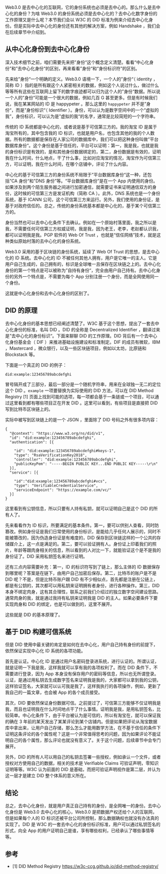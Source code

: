 Web3.0 是去中心化的互联网，它的身份系统也必须是去中心的。那么什么是去中心化的身份？为啥 Web3.0 的身份系统必须是去中心化的？去中心化数字身份的工作原理又是什么呢？本节我们会以 W3C 的 DID 标准为例来介绍去中心化身份。但是实际中去中心化的身份还有其他的解决方案，例如 Handshake ，我们会在后续章节中介绍到。

## 从中心化身份到去中心化身份

深入技术细节之前，咱们需要先来把”身份“这个概念定义清楚。看看“中心化身份”和”去中心化身份“的区别，再来看看”身份“和“身份标识符”的区别。

先来给”身份“一个明确的定义。Web3.0 语境一下，一个人的”身份“（ identity ，简称 ID ）指的是所有跟这个人紧密相关的数据，例如这个人说过什么，做过什么等等所有这些在互联网上留下的数字痕迹都可以归为这个人的”身份“数据。所以说一个人的”身份“可能是一个很大的数据，例如几百 G 甚至更多。但是有时候我们说，我在某某网站的 ID 是 happypeter 。那么这里的 `happypeter` 并不是”身份“，而是”身份标识“（ Identifier ）。身份，可以认为是数字空间中的一个“虚拟的我”，身份标识，可以认为是”虚拟的我“的名字，通常是比较简短的一个字符串。

传统的 ID 系统都是中心化的，或者说是基于可信第三方的。我的淘宝 ID 是属于淘宝所有的，其中包含我的 ID 标识，也就是用户名，也包含其他的我的个人数据。所有的数据都是保存在人家公司的数据库中，我们可以把这种身份叫做”平台数据库身份“。这个身份是基于信任的，平台可以证明：第一，我是我，也就是我的身份标识是有效的，是和其他身份数据绑定的，第二，身份数据是有效的，证明我在什么时间，什么地点，干了什么事，比如对应淘宝的情况，淘宝作为可信第三方，可以证明，我在什么时间，在哪个店铺中，评论了什么内容。

中心化的基于可信第三方的身份系统不局限于”平台数据库身份“这一种，还包括”CA 身份“和"DNS 身份”等。“平台数据库身份”是在一个 App 内使用的身份。如果涉及到两个陌生服务器之间进行加密通信，就需要证书来证明通信双方的身份，这时候的可信第三方是发证机构（简称 CA ）。此外，DNS 系统也是一个身份系统，基于 ICANN 公司，这个可信第三方来运行。另外，我们使用的身份证，是基于对政府信任的。总之，传统的身份系统基本都是中心化的，基于某个可信第三方的。

身份当然也可以去中心化条件下去确认。例如在一个原始村落里面，我之所以是我，不需要任何可信第三方权威证明，我是我，因为老王，老李，老赵都认识我，都可以证明我是我。PGP 软件的 Web Of Trust ，也就是“信任网络”技术，就是这种类似原始村落的去中心化的身份系统。

Web3.0 采用的基于区块链的身份系统，延续了 Web Of Trust 的思想，是去中心化的 ID 系统。去中心化的 ID 不被任何其他人拥有，用户是它唯一的主人。它是用户自己生成的，自己拥有的，标识是全球唯一且保存在区块链之上的。去中心化身份的第一个特点是可以被称为”自持有身份“，完全由用户自己持有。去中心化身份的另外一个特点是，不需要为每个 App 分别注册一个身份，而是全网使用同一个身份。

这就是中心化身份和去中心化身份的区别了。

## DID 的原理

去中心化身份的基本思想已经阐述清楚了。W3C 基于这个思想，提出了一套去中心化身份的标准，名叫 DID 。DID 的全称是 Decentralized Identifier ，翻译过来是”去中心化的身份标识“。下面来聊聊 DID 的工作原理。DID 背后有一个去中心化身份基金会（ DIF ）来推进基础设施建设和标准制定。DIF 的成员有微软，IBM ，Mastercard ，微众银行，以及一些区块链项目，例如以太坊，比原链和 Blockstack 等。

下面是一个真正的 DID 的例子：

```
did:example:123456789abcdefghi
```

冒号隔开成了三部分，最后一部分是一个随机字符串，用来在全球独一无二的定位这个 DID 。`example` 一项要替换为实际使用的 DID 方法，可以在 DID Method Registry [1] 页面上找到可能的选项，每一项都会基于一条链或一个项目，可以通过这里看到都有哪些项目正在开发 DID 。这里可以看到，有些项目是直接把 DID 写到比特币区块链上的。

实际中被写到区块链上的是一个 JSON ，里面除了 DID 号码之外有很多项内容：

```
{
  "@context": "https://www.w3.org/ns/did/v1",
  "id": "did:example:123456789abcdefghi",
  "authentication": [{

    "id": "did:example:123456789abcdefghi#keys-1",
    "type": "RsaVerificationKey2018",
    "controller": "did:example:123456789abcdefghi",
    "publicKeyPem": "-----BEGIN PUBLIC KEY...END PUBLIC KEY-----\r\n"
  }],
  "service": [{

    "id":"did:example:123456789abcdefghi#vcs",
    "type": "VerifiableCredentialService",
    "serviceEndpoint": "https://example.com/vc/"
  }]
}
```

这里看到有公钥信息，所以只要有人持有私钥，就可以证明自己是这个 DID 的所有人了。

先来看看作为 ID 标识，所要满足的基本条件。第一，要可以供别人查看，同时防篡改。例如身份证是我们日常使用的身份标识，是能给几乎任何人展示的，同时不能被篡改的，因为伪造身份证是有难度的，DID 保存到区块链这样的一个公共的存储媒介上，这一点是满足的。第二，要可以验证拥有人。身份证上印着我们的照片，年龄等跟肉身相关的信息，所以看到的人对比一下，就能验证这个是不是我的身份证了。DID 采用私钥签名来进行证明。

还有三点内容需要补充：第一，ID 的标识符写到了链上，那么主体的 ID 数据保存到哪里呢？答案是在链下，由用户自己加密后保存。第二，比特币的账户是不是 DID 呢？不是，但是比特币账户跟 DID 有不少相似点，首先都是注册在公链上，都是有公钥的，其次都可以用私钥来证明拥有者身份，进行各种操作。第三，DID 本身不绑定肉身，这有其合理性，联系之前我们介绍过的独立数字空间建设思路。通常肉身的我，就是通过我持有私钥来证明我是 DID 的主人。如果必要条件下要实现肉身和 DID 的绑定，也是可以做到的，这里不展开。

这些就是 DID 的基本原理了。

## 基于 DID 构建可信系统

但是 DID 使用中最关键的肯定是如何在去中心化，用户自己持有身份的前提下，依然保证实现中心化 ID 系统的各项功能。

首先是认证。中心化 ID 是通过用户名密码登录进系统，进行认证的。所谓认证，就是证明一下我是我，这样我就可以享有我的各项权利了。而在 DID 条件下，不需要进行登录，因为 App 本身没有保存用户的密码等信息，所以也无所谓登录。认证，是通过用私钥去生成数字签名来证明我是我的，大家都可以拿到我的公钥，这样验证签名，大家就可以认可我是我了，这样我执行的各项操作，例如，更新了我自己的一篇文章，也会被 App 的各个成员接受。

其次，DID 要依然保证身份数据可信。之前提过了，可信第三方能够不仅证明我是我，而且也证明我在什么时间地点干了什么事情。证明我是我，是用私钥签名，比较简单。中心化条件下，由于平台被认为是可信的，所以有淘宝在，就可以保证我的确在 3 年前的某天发出了某某评论到某个店铺内。但是如果把评论从淘宝数据库中拿出来，让用户自己存储，那么怎么才能用数学方法，在不基于信任的条件下证明这条评论的各个属性呢？这是一个非常值得思考的问题，因为如果评论不能证明自己的各个属性，那么评论也就没有意义了。关于这个问题，后续章节中会专门展开。

另外，DID 的所有人可以用自己的私钥去签署一些授权，例如承认一个文件，或者授权对方使用自己的数据，相关的技术是 Verifiable Claims 可验证声明，零知识证明等等。W3C 认为前面的 DID 是基础，而把可验证声明视作是第二层，并认为这一层才是建立 DID 整个体系的意义所在。

## 结论

总之，去中心化身份，就是用户真正自己持有的身份，是全网唯一的身份。去中心化身份是 Web3.0 去中心化的核心，Web3.0 是把数据产权还给个人的互联网，但是如果每个人的 ID 标识还被平台公司所控制，那么数据确权也就没有办法真的实现了。DID 是 W3C 的一套去中心化的身份标识标准，用户可以通过私钥签名的形式，向全 App 的用户证明自己是谁，享有哪些权利，已经承认了哪些事情等等。

## 参考

- [1] DID Method Registry https://w3c-ccg.github.io/did-method-registry/
